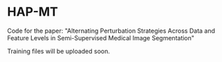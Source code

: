 # HAP-MT

Code for the paper: "Alternating Perturbation Strategies Across Data and Feature Levels in Semi-Supervised Medical Image Segmentation"


Training files will be uploaded soon.


